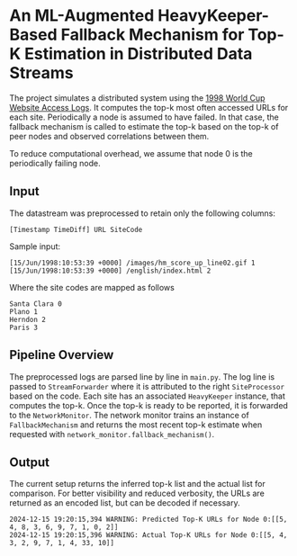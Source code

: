 # An ML-Augmented HeavyKeeper-Based Fallback Mechanism for Top-K Estimation in Distributed Data Streams

The project simulates a distributed system using the [1998 World Cup Website Access Logs](http://ita.ee.lbl.gov/html/contrib/WorldCup.html). It computes the top-k most 
often accessed URLs for each site. Periodically a node is assumed to have failed. In that case, the fallback mechanism 
is called to estimate the top-k based on the top-k of peer nodes and observed correlations between them. 

To reduce computational overhead, we assume that node 0 is the periodically failing node.

## Input
The datastream was preprocessed to retain only the following columns:
```
[Timestamp TimeDiff] URL SiteCode
```
Sample input:
```
[15/Jun/1998:10:53:39 +0000] /images/hm_score_up_line02.gif 1
[15/Jun/1998:10:53:39 +0000] /english/index.html 2
```
Where the site codes are mapped as follows

    Santa Clara 0
    Plano 1
    Herndon 2
    Paris 3

## Pipeline Overview 
The preprocessed logs are parsed line by line in `main.py`. The log line is passed to `StreamForwarder` 
where it is attributed to the right `SiteProcessor` based on the code. Each site has an associated `HeavyKeeper` instance, that computes the top-k. 
Once the top-k is ready to be reported, it is forwarded to the `NetworkMonitor`. The network monitor trains an instance of 
`FallbackMechanism` and returns the most recent top-k estimate when requested with `network_monitor.fallback_mechanism()`. 

## Output
The current setup returns the inferred top-k list and the actual list for comparison. For better visibility and reduced verbosity,
the URLs are returned as an encoded list, but can be decoded if necessary. 

```
2024-12-15 19:20:15,394 WARNING: Predicted Top-K URLs for Node 0:[[5, 4, 8, 3, 6, 9, 7, 1, 0, 2]]
2024-12-15 19:20:15,396 WARNING: Actual Top-K URLs for Node 0:[[5, 4, 3, 2, 9, 7, 1, 4, 33, 10]]
```
